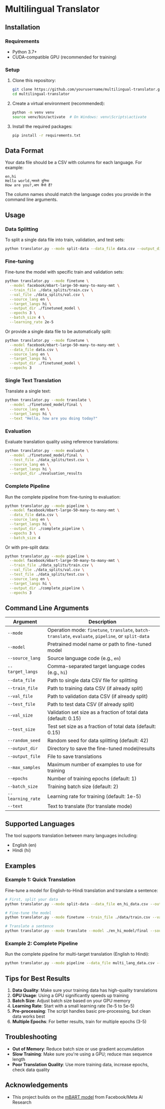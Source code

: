 # Multilingual Translator

## Installation

### Requirements

- Python 3.7+
- CUDA-compatible GPU (recommended for training)

### Setup

1. Clone this repository:
   ```bash
   git clone https://github.com/yourusername/multilingual-translator.git
   cd multilingual-translator
   ```

2. Create a virtual environment (recommended):
   ```bash
   python -m venv venv
   source venv/bin/activate  # On Windows: venv\Scripts\activate
   ```

3. Install the required packages:
   ```bash
   pip install -r requirements.txt
   ```

## Data Format

Your data file should be a CSV with columns for each language. For example:

```
en,hi
Hello world,नमस्ते दुनिया
How are you?,आप कैसे हैं?
```

The column names should match the language codes you provide in the command line arguments.

## Usage

### Data Splitting

To split a single data file into train, validation, and test sets:

```bash
python translator.py --mode split-data --data_file data.csv --output_dir ./data_splits --val_size 0.15 --test_size 0.15
```

### Fine-tuning

Fine-tune the model with specific train and validation sets:

```bash
python translator.py --mode finetune \
  --model facebook/mbart-large-50-many-to-many-mmt \
  --train_file ./data_splits/train.csv \
  --val_file ./data_splits/val.csv \
  --source_lang en \
  --target_langs hi \
  --output_dir ./finetuned_model \
  --epochs 3 \
  --batch_size 4 \
  --learning_rate 2e-5
```

Or provide a single data file to be automatically split:

```bash
python translator.py --mode finetune \
  --model facebook/mbart-large-50-many-to-many-mmt \
  --data_file data.csv \
  --source_lang en \
  --target_langs hi \
  --output_dir ./finetuned_model \
  --epochs 3
```

### Single Text Translation

Translate a single text:

```bash
python translator.py --mode translate \
  --model ./finetuned_model/final \
  --source_lang en \
  --target_langs hi \
  --text "Hello, how are you doing today?"
```

### Evaluation

Evaluate translation quality using reference translations:

```bash
python translator.py --mode evaluate \
  --model ./finetuned_model/final \
  --test_file ./data_splits/test.csv \
  --source_lang en \
  --target_langs hi \
  --output_dir ./evaluation_results
```

### Complete Pipeline

Run the complete pipeline from fine-tuning to evaluation:

```bash
python translator.py --mode pipeline \
  --model facebook/mbart-large-50-many-to-many-mmt \
  --data_file data.csv \
  --source_lang en \
  --target_langs hi \
  --output_dir ./complete_pipeline \
  --epochs 3 \
  --batch_size 4
```

Or with pre-split data:

```bash
python translator.py --mode pipeline \
  --model facebook/mbart-large-50-many-to-many-mmt \
  --train_file ./data_splits/train.csv \
  --val_file ./data_splits/val.csv \
  --test_file ./data_splits/test.csv \
  --source_lang en \
  --target_langs hi \
  --output_dir ./complete_pipeline \
  --epochs 3
```

## Command Line Arguments

| Argument | Description |
|----------|-------------|
| `--mode` | Operation mode: `finetune`, `translate`, `batch-translate`, `evaluate`, `pipeline`, or `split-data` |
| `--model` | Pretrained model name or path to fine-tuned model |
| `--source_lang` | Source language code (e.g., `en`) |
| `--target_langs` | Comma-separated target language codes (e.g., `hi`) |
| `--data_file` | Path to single data CSV file for splitting |
| `--train_file` | Path to training data CSV (if already split) |
| `--val_file` | Path to validation data CSV (if already split) |
| `--test_file` | Path to test data CSV (if already split) |
| `--val_size` | Validation set size as a fraction of total data (default: 0.15) |
| `--test_size` | Test set size as a fraction of total data (default: 0.15) |
| `--random_seed` | Random seed for data splitting (default: 42) |
| `--output_dir` | Directory to save the fine-tuned model/results |
| `--output_file` | File to save translations |
| `--max_samples` | Maximum number of examples to use for training |
| `--epochs` | Number of training epochs (default: 1) |
| `--batch_size` | Training batch size (default: 2) |
| `--learning_rate` | Learning rate for training (default: 1e-5) |
| `--text` | Text to translate (for translate mode) |

## Supported Languages

The tool supports translation between many languages including:

- English (en)
- Hindi (hi)

## Examples

### Example 1: Quick Translation

Fine-tune a model for English-to-Hindi translation and translate a sentence:

```bash
# First, split your data
python translator.py --mode split-data --data_file en_hi_data.csv --output_dir ./data

# Fine-tune the model
python translator.py --mode finetune --train_file ./data/train.csv --val_file ./data/val.csv --source_lang en --target_langs hi --output_dir ./en_hi_model --epochs 2

# Translate a sentence
python translator.py --mode translate --model ./en_hi_model/final --source_lang en --target_langs hi --text "Machine learning is transforming the world."
```

### Example 2: Complete Pipeline

Run the complete pipeline for multi-target translation (English to Hindi):

```bash
python translator.py --mode pipeline --data_file multi_lang_data.csv --source_lang en --target_langs hi --output_dir ./multilingual_model --epochs 3 --batch_size 4
```

## Tips for Best Results

1. **Data Quality**: Make sure your training data has high-quality translations
2. **GPU Usage**: Using a GPU significantly speeds up training
3. **Batch Size**: Adjust batch size based on your GPU memory
4. **Learning Rate**: Start with a small learning rate (1e-5 to 5e-5)
5. **Pre-processing**: The script handles basic pre-processing, but clean data works best
6. **Multiple Epochs**: For better results, train for multiple epochs (3-5)

## Troubleshooting

- **Out of Memory**: Reduce batch size or use gradient accumulation
- **Slow Training**: Make sure you're using a GPU; reduce max sequence length
- **Poor Translation Quality**: Use more training data, increase epochs, check data quality


## Acknowledgements

- This project builds on the [mBART model](https://huggingface.co/facebook/mbart-large-50-many-to-many-mmt) from Facebook/Meta AI Research